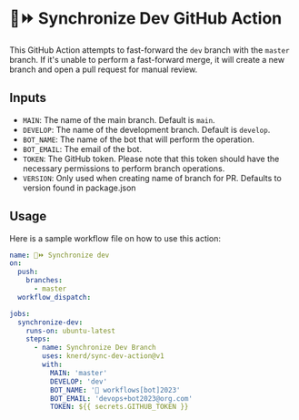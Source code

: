 # 🤖⏩ Synchronize Dev GitHub Action

This GitHub Action attempts to fast-forward the `dev` branch with the `master` branch. If it's unable to perform a fast-forward merge, it will create a new branch and open a pull request for manual review.

## Inputs

- `MAIN`: The name of the main branch. Default is `main`.
- `DEVELOP`: The name of the development branch. Default is `develop`.
- `BOT_NAME`: The name of the bot that will perform the operation.
- `BOT_EMAIL`: The email of the bot.
- `TOKEN`: The GitHub token. Please note that this token should have the necessary permissions to perform branch operations.
- `VERSION`: Only used when creating name of branch for PR. Defaults to version found in package.json 

## Usage

Here is a sample workflow file on how to use this action:

```yaml
name: 🤖⏩ Synchronize dev
on:
  push:
    branches:
      - master
  workflow_dispatch:

jobs:
  synchronize-dev:
    runs-on: ubuntu-latest
    steps:
      - name: Synchronize Dev Branch
        uses: knerd/sync-dev-action@v1
        with:
          MAIN: 'master'
          DEVELOP: 'dev'
          BOT_NAME: '🤖 workflows[bot]2023'
          BOT_EMAIL: 'devops+bot2023@org.com'
          TOKEN: ${{ secrets.GITHUB_TOKEN }}
